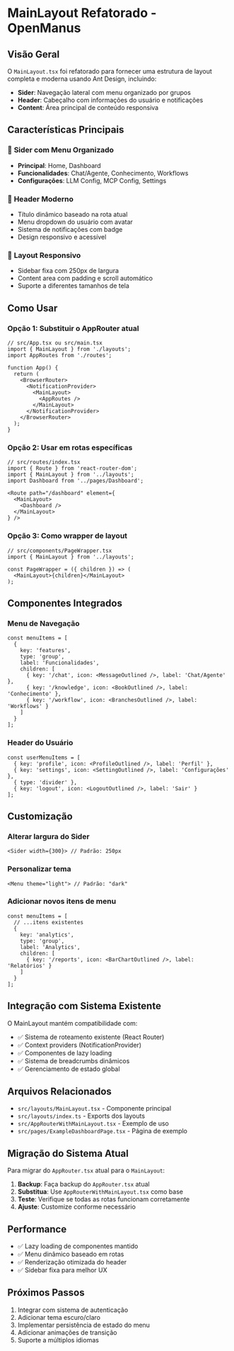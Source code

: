 # MainLayout Refatorado - OpenManus

## Visão Geral

O `MainLayout.tsx` foi refatorado para fornecer uma estrutura de layout completa e moderna usando Ant Design, incluindo:

- **Sider**: Navegação lateral com menu organizado por grupos
- **Header**: Cabeçalho com informações do usuário e notificações
- **Content**: Área principal de conteúdo responsiva

## Características Principais

### 🎯 **Sider com Menu Organizado**
- **Principal**: Home, Dashboard
- **Funcionalidades**: Chat/Agente, Conhecimento, Workflows
- **Configurações**: LLM Config, MCP Config, Settings

### 🎨 **Header Moderno**
- Título dinâmico baseado na rota atual
- Menu dropdown do usuário com avatar
- Sistema de notificações com badge
- Design responsivo e acessível

### 📱 **Layout Responsivo**
- Sidebar fixa com 250px de largura
- Content area com padding e scroll automático
- Suporte a diferentes tamanhos de tela

## Como Usar

### Opção 1: Substituir o AppRouter atual

```tsx
// src/App.tsx ou src/main.tsx
import { MainLayout } from './layouts';
import AppRoutes from './routes';

function App() {
  return (
    <BrowserRouter>
      <NotificationProvider>
        <MainLayout>
          <AppRoutes />
        </MainLayout>
      </NotificationProvider>
    </BrowserRouter>
  );
}
```

### Opção 2: Usar em rotas específicas

```tsx
// src/routes/index.tsx
import { Route } from 'react-router-dom';
import { MainLayout } from '../layouts';
import Dashboard from '../pages/Dashboard';

<Route path="/dashboard" element={
  <MainLayout>
    <Dashboard />
  </MainLayout>
} />
```

### Opção 3: Como wrapper de layout

```tsx
// src/components/PageWrapper.tsx
import { MainLayout } from '../layouts';

const PageWrapper = ({ children }) => (
  <MainLayout>{children}</MainLayout>
);
```

## Componentes Integrados

### Menu de Navegação
```tsx
const menuItems = [
  {
    key: 'features',
    type: 'group',
    label: 'Funcionalidades',
    children: [
      { key: '/chat', icon: <MessageOutlined />, label: 'Chat/Agente' },
      { key: '/knowledge', icon: <BookOutlined />, label: 'Conhecimento' },
      { key: '/workflow', icon: <BranchesOutlined />, label: 'Workflows' }
    ]
  }
];
```

### Header do Usuário
```tsx
const userMenuItems = [
  { key: 'profile', icon: <ProfileOutlined />, label: 'Perfil' },
  { key: 'settings', icon: <SettingOutlined />, label: 'Configurações' },
  { type: 'divider' },
  { key: 'logout', icon: <LogoutOutlined />, label: 'Sair' }
];
```

## Customização

### Alterar largura do Sider
```tsx
<Sider width={300}> // Padrão: 250px
```

### Personalizar tema
```tsx
<Menu theme="light"> // Padrão: "dark"
```

### Adicionar novos itens de menu
```tsx
const menuItems = [
  // ...itens existentes
  {
    key: 'analytics',
    type: 'group',
    label: 'Analytics',
    children: [
      { key: '/reports', icon: <BarChartOutlined />, label: 'Relatórios' }
    ]
  }
];
```

## Integração com Sistema Existente

O MainLayout mantém compatibilidade com:
- ✅ Sistema de roteamento existente (React Router)
- ✅ Context providers (NotificationProvider)
- ✅ Componentes de lazy loading
- ✅ Sistema de breadcrumbs dinâmicos
- ✅ Gerenciamento de estado global

## Arquivos Relacionados

- `src/layouts/MainLayout.tsx` - Componente principal
- `src/layouts/index.ts` - Exports dos layouts
- `src/AppRouterWithMainLayout.tsx` - Exemplo de uso
- `src/pages/ExampleDashboardPage.tsx` - Página de exemplo

## Migração do Sistema Atual

Para migrar do `AppRouter.tsx` atual para o `MainLayout`:

1. **Backup**: Faça backup do `AppRouter.tsx` atual
2. **Substitua**: Use `AppRouterWithMainLayout.tsx` como base
3. **Teste**: Verifique se todas as rotas funcionam corretamente
4. **Ajuste**: Customize conforme necessário

## Performance

- ✅ Lazy loading de componentes mantido
- ✅ Menu dinâmico baseado em rotas
- ✅ Renderização otimizada do header
- ✅ Sidebar fixa para melhor UX

## Próximos Passos

1. Integrar com sistema de autenticação
2. Adicionar tema escuro/claro
3. Implementar persistência de estado do menu
4. Adicionar animações de transição
5. Suporte a múltiplos idiomas
